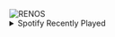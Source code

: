 <div align="justify">
<picture>
    <source media="(prefers-color-scheme: dark)" srcset="https://i.ibb.co/R6P2Pb5/output-gif.gif">
    <source media="(prefers-color-scheme: light)" srcset="https://i.ibb.co/R6P2Pb5/output-gif.gif">
    <img alt="RENOS" src="https://i.ibb.co/R6P2Pb5/output-gif.gif">
</picture>
<details>
<summary>Spotify Recently Played</summary>
<img src="https://spotify-recently-played-readme.vercel.app/api?user=31d6d6zerc5ct6kck32na2ozsqf4&unique=1&width=400" alt="Spotify" />
</details>
</div>

<!-- Image deletion URL: https://ibb.co/Yd828Qr/498aabd19e8f94b60e37d75ff80605d1 -->